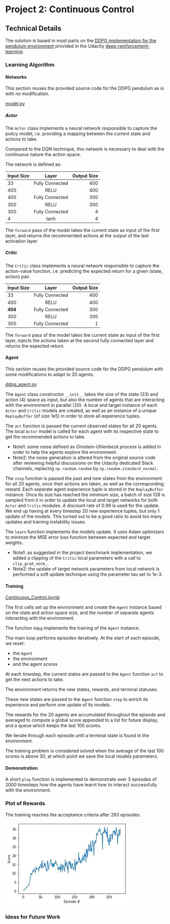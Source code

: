 [//]: # (Image References)

[image1]: https://github.com/schambon77/DRLND-Continuous-Control/blob/master/Scores.JPG "Plot of Rewards"

# Project 2: Continuous Control

## Technical Details

The solution is based in most parts on the [DDPG implementation for the pendulum environment](https://github.com/udacity/deep-reinforcement-learning/tree/master/ddpg-pendulum)
 provided in the Udacity [deep-reinforcement-learning](https://github.com/udacity/deep-reinforcement-learning).

### Learning Algorithm

#### Networks

This section reuses the provided source code for the DDPG pendulum as is with no modification.

[model.py](https://github.com/schambon77/DRLND-Continuous-Control/blob/master/model.py)

##### Actor

The `Actor` class implements a neural network responsible to capture the policy model, i.e. providing a mapping 
between the current state and actions to take.

Compared to the DQN technique, this network is necessary to deal with the continuous nature the action space.

The network is defined as:

| Input Size        | Layer           | Output Size |
| ------------- |:-------------:| -----:|
| 33       |  Fully Connected    | 400 |
| 400      | RELU     |   400 |
| 400 | Fully Connected     |    300 |
| 300      | RELU     |   300 |
| 300 | Fully Connected     |    4 |
| 4 | tanh     |    4  |

The `forward` pass of the model takes the current state as input of the first layer, and returns the recommended actions
at the output of the last activation layer


##### Critic
   
The `Critic` class implements a neural network responsible to capture the action-value function, i.e. predicting 
the expected return for a given (state, action) pair.

   
| Input Size        | Layer           | Output Size |
| ------------- |:-------------:| -----:|
| 33       |  Fully Connected    | 400 |
| 400      | RELU     |   400 |
| **404** | Fully Connected     |    300 |
| 300      | RELU     |   300 |
| 300 | Fully Connected     |   1 |

The `forward` pass of the model takes the current state as input of the first layer, injects the actions taken at the
 second fully connected layer and returns the expected return.


#### Agent

This section reuses the provided source code for the DDPG pendulum with some modifications to adapt to 20 agents.

[ddpg_agent.py](https://github.com/schambon77/DRLND-Continuous-Control/blob/master/ddpg_agent.py)

The `Agent` class constructor `__init__` takes the size of the state (33) and action (4) space as input, but also the number of agents
that are interacting with the environment in parallel (20). A local and target instance of each `Actor` and `Critic` models
are created, as well as an instance of a unique `ReplayBuffer` (of size 1e5) in order to store all experience tuples.

The `act` function is passed the current observed states for all 20 agents. The local `Actor` model is called for each agent
with its respective state to get the recommended actions to take.
- Note1: some noise defined as *Ornstein-Uhlenbeck process* is added in order to help the agents explore the environment.
- Note2: the noise generation is altered from the original source code after reviewing helpful discussions on the Udacity
dedicated Slack channels, replacing `np.random.random` by `np.random.standard_normal`.

The `step` function is passed the past and new states from the environment for all 20 agents, once their actions are taken, 
as well as the corresponding reward. Each separate agent experience tuple is stored in the `ReplayBuffer` instance. 
Once its size has reached the minimum size, a batch of size 128 is sampled from it in order to update the local and 
target networks for both `Actor` and `Critic` modules. A discount rate of 0.99 is used for the update. We end up having 
at every timestep 20 new experience tuples, but only 1 update of the models. This turned out to be a good ratio to avoid 
too many updates and training instability issues.

The `learn` function implements the models update. It uses Adam optimizers to minimze the MSE
error loss function between expected and target weights.
- Note1: as suggested in the project benchmark implementation, we added a clipping of the `Critic` local parameters with a
call to `clip_grad_norm_`.
- Note2: the update of target network parameters from local network is performed a soft update technique using the 
parameter tau set to 1e-3.

#### Training

[Continuous_Control.ipynb](https://github.com/schambon77/DRLND-Continuous-Control/blob/master/Continuous_Control.ipynb)

The first cells set up the environment and create the `Agent` instance based on the state and action space size, and the 
number of separate agents interacting with the environment.

The function `ddpg` implements the training of the `Agent` instance.

The main loop performs episodes iteratively. At the start of each episode, we reset:
- the `Agent`
- the environment
- and the agent scores

At each timestep, the current states are passed to the `Agent` function `act` to get the next actions to take.

The environment returns the new states, rewards, and terminal statuses.

These new states are passed to the `Agent` function `step` to enrich its experience and perform one update of its models.

The rewards for the 20 agents are accumulated throughout the episode and averaged to compute a global score appended to 
a list for future display, and a queue which keeps the last 100 scores.

We iterate through each episode until a terminal state is found in the environment.

The training problem is considered solved when the average of the last 100 scores is above 30, at which point we save the 
local models parameters.

#### Demonstration

A short `play` function is implemented to demonstrate over 3 episodes of 2000 timesteps how the agents 
have learnt how to interact successfully with the environment. 

### Plot of Rewards

The training reaches the acceptance criteria after 283 episodes.

![Plot of Rewards][image1]


### Ideas for Future Work

